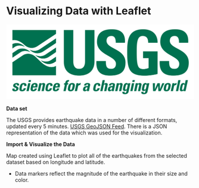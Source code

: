# **Visualizing Data with Leaflet**

![1-Logo](Images/1-Logo.png)

**Data set**

 The USGS provides earthquake data in a number of different formats, updated every 5 minutes. [USGS GeoJSON Feed](http://earthquake.usgs.gov/earthquakes/feed/v1.0/geojson.php). There is a JSON representation of the data which was used for the visualization.

**Import & Visualize the Data**

Map created using Leaflet to plot all of the earthquakes from the selected dataset based on longitude and latitude.

* Data markers reflect the magnitude of the earthquake in their size and color.


